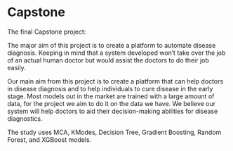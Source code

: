 # Capstone
The final Capstone project:

The major aim of this project is to create a platform to automate disease diagnosis. Keeping in mind that a system developed won’t take over the job of an actual human doctor but would assist the doctors to do their job easily.

Our main aim from this project is to create a platform that can help doctors in disease diagnosis and to help individuals to cure disease in the early stage. Most models out in the market are trained with a large amount of data, for the project we aim to do it on the data we have.  We believe our system will help doctors to aid their decision-making abilities for disease diagnostics.

The study uses MCA, KModes, Decision Tree, Gradient Boosting, Random Forest, and XGBoost models.
